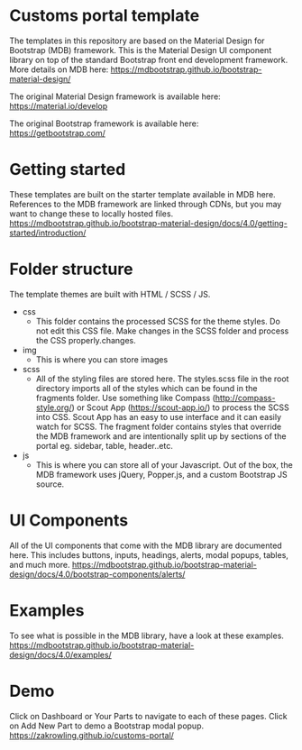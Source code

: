 # Customs portal template

The templates in this repository are based on the Material Design for Bootstrap (MDB) framework. This is the Material Design UI component library on top of the standard Bootstrap front end development framework.
More details on MDB here: https://mdbootstrap.github.io/bootstrap-material-design/

The original Material Design framework is available here:
https://material.io/develop

The original Bootstrap framework is available here:
https://getbootstrap.com/


# Getting started
These templates are built on the starter template available in MDB here. References to the MDB framework are linked through CDNs, but you may want to change these to locally hosted files.
https://mdbootstrap.github.io/bootstrap-material-design/docs/4.0/getting-started/introduction/


# Folder structure
The template themes are built with HTML / SCSS / JS.
- css
  - This folder contains the processed SCSS for the theme styles. Do not edit this CSS file. Make changes in the SCSS folder and process the CSS properly.changes.
- img
  - This is where you can store images
- scss
  - All of the styling files are stored here. The styles.scss file in the root directory imports all of the styles which can be found in the fragments folder. Use something like Compass (http://compass-style.org/) or Scout App (https://scout-app.io/) to process the SCSS into CSS. Scout App has an easy to use interface and it can easily watch for SCSS. The fragment folder contains styles that override the MDB framework and are intentionally split up by sections of the portal eg. sidebar, table, header..etc.
- js
  - This is where you can store all of your Javascript. Out of the box, the MDB framework uses jQuery, Popper.js, and a custom Bootstrap JS source.


# UI Components
All of the UI components that come with the MDB library are documented here. This includes buttons, inputs, headings, alerts, modal popups, tables, and much more.
https://mdbootstrap.github.io/bootstrap-material-design/docs/4.0/bootstrap-components/alerts/


# Examples
To see what is possible in the MDB library, have a look at these examples.
https://mdbootstrap.github.io/bootstrap-material-design/docs/4.0/examples/


# Demo
Click on Dashboard or Your Parts to navigate to each of these pages. Click on Add New Part to demo a Bootstrap modal popup.
https://zakrowling.github.io/customs-portal/
